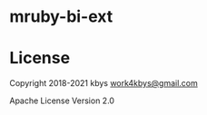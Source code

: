 # mruby-bi-ext

# License

Copyright 2018-2021 kbys <work4kbys@gmail.com>

Apache License Version 2.0
